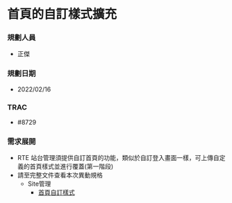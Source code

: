 # 首頁的自訂樣式擴充

### <div id="user">規劃人員</div>
* 正傑

### <div id="updatedate">規劃日期</div>
* 2022/02/16

### <div id="trac">TRAC</div>
* #8729

### <div id="requirement">需求展開</div>
* RTE 站台管理須提供自訂首頁的功能，類似於自訂登入畫面一樣，可上傳自定義的首頁樣式並進行覆蓋(第一階段)
* 請至完整文件查看本次異動規格
    * Site管理
        * [首頁自訂樣式](../../../RTE/SITE/customhomepage/README.md)